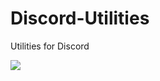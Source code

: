 # Discord-Utilities
Utilities for Discord

![](https://img.shields.io/codefactor/grade/github/kevlu8/Discord-Utilities)
